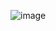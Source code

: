 ![image](https://user-images.githubusercontent.com/43503787/168571923-8f2f64ea-dc01-4989-911d-cff82527c25a.png)
